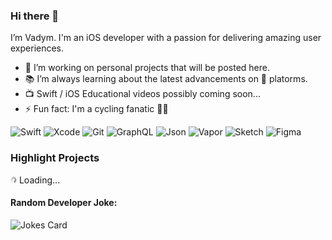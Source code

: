 ### Hi there 👋 

I’m Vadym. I'm an iOS developer with a passion for delivering amazing user experiences.

- 🔭 I’m working on personal projects that will be posted here.
- 📚 I’m always learning about the latest advancements on  platorms.
- 📺 Swift / iOS Educational videos possibly coming soon...
- ⚡️ Fun fact: I'm a cycling fanatic 🚴🏻

![Swift](https://img.shields.io/badge/Swift-F05138?style=flat&logo=swift&logoColor=white)
![Xcode](https://img.shields.io/badge/Xcode-147EFB?style=flat&logo=xcode&logoColor=white)
![Git](https://img.shields.io/badge/GIT-E44C30?style=flat&logo=git&logoColor=white)
![GraphQL](https://img.shields.io/badge/GraphQL-E10098?style=flat&logo=graphql&logoColor=white)
![Json](https://img.shields.io/badge/json-5E5C5C?style=flat&logo=json&logoColor=white)
![Vapor](https://img.shields.io/badge/Vapor-0D0D0D?style=flat&logo=vapor&logoColor=white)
![Sketch](https://img.shields.io/badge/Sketch-F7B500?style=flat&logo=sketch&logoColor=white)
![Figma](https://img.shields.io/badge/Figma-F24E1E?style=flat&logo=figma&logoColor=white)

### Highlight Projects

<img src="loading.gif" alt="drawing" width="10"/> Loading...

#### Random Developer Joke:
![Jokes Card](https://readme-jokes.vercel.app/api)
